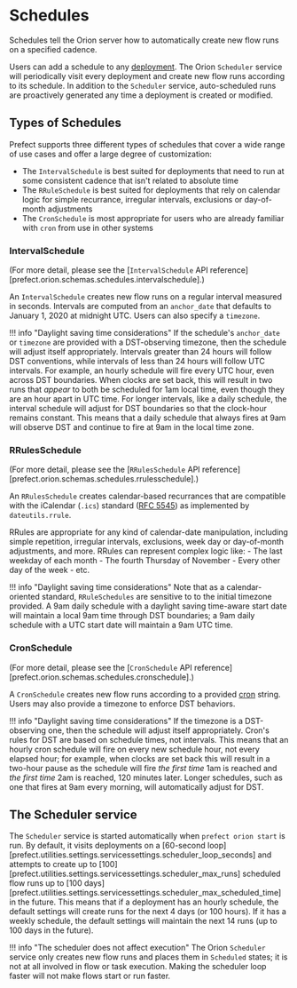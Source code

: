 # Schedules

Schedules tell the Orion server how to automatically create new flow runs on a specified cadence.

Users can add a schedule to any [deployment](/concepts/deployments/). The Orion `Scheduler` service will periodically visit every deployment and create new flow runs according to its schedule. In addition to the `Scheduler` service, auto-scheduled runs are proactively generated any time a deployment is created or modified.

## Types of Schedules

Prefect supports three different types of schedules that cover a wide range of use cases and offer a large degree of customization:

- The `IntervalSchedule` is best suited for deployments that need to run at some consistent cadence that isn't related to absolute time
- The `RRuleSchedule` is best suited for deployments that rely on calendar logic for simple recurrance, irregular intervals, exclusions or day-of-month adjustments
- The `CronSchedule` is most appropriate for users who are already familiar with `cron` from use in other systems

### IntervalSchedule

(For more detail, please see the [`IntervalSchedule` API reference][prefect.orion.schemas.schedules.intervalschedule].)

An `IntervalSchedule` creates new flow runs on a regular interval measured in seconds. Intervals are computed from an `anchor_date` that defaults to January 1, 2020 at midnight UTC. Users can also specify a `timezone`.

!!! info "Daylight saving time considerations"
    If the schedule's `anchor_date` or `timezone` are provided with a DST-observing timezone, then the schedule will adjust itself appropriately. Intervals greater than 24 hours will follow DST conventions, while intervals of less than 24 hours will follow UTC intervals. For example, an hourly schedule will fire every UTC hour, even across DST boundaries. When clocks are set back, this will result in two runs that _appear_ to both be scheduled for 1am local time, even though they are an hour apart in UTC time. For longer intervals, like a daily schedule, the interval schedule will adjust for DST boundaries so that the clock-hour remains constant. This means that a daily schedule that always fires at 9am will observe DST and continue to fire at 9am in the local time zone.

### RRulesSchedule

(For more detail, please see the [`RRulesSchedule` API reference][prefect.orion.schemas.schedules.rrulesschedule].)

An `RRulesSchedule` creates calendar-based recurrances that are compatible with the iCalendar (`.ics`) standard ([RFC 5545](https://datatracker.ietf.org/doc/html/rfc5545)) as implemented by `dateutils.rrule`.

RRules are appropriate for any kind of calendar-date manipulation, including simple repetition, irregular intervals, exclusions, week day or day-of-month adjustments, and more. RRules can represent complex logic like: - The last weekday of each month - The fourth Thursday of November - Every other day of the week - etc.

!!! info "Daylight saving time considerations"
    Note that as a calendar-oriented standard, `RRuleSchedules` are sensitive to to the initial timezone provided. A 9am daily schedule with a daylight saving time-aware start date will maintain a local 9am time through DST boundaries; a 9am daily schedule with a UTC start date will maintain a 9am UTC time.

### CronSchedule

(For more detail, please see the [`CronSchedule` API reference][prefect.orion.schemas.schedules.cronschedule].)

A `CronSchedule` creates new flow runs according to a provided [cron](https://en.wikipedia.org/wiki/Cron) string. Users may also provide a timezone to enforce DST behaviors.

!!! info "Daylight saving time considerations"
    If the timezone is a DST-observing one, then the schedule will adjust itself appropriately. Cron's rules for DST are based on schedule times, not intervals. This means that an hourly cron schedule will fire on every new schedule hour, not every elapsed hour; for example, when clocks are set back this will result in a two-hour pause as the schedule will fire _the first time_ 1am is reached and _the first time_ 2am is reached, 120 minutes later. Longer schedules, such as one that fires at 9am every morning, will automatically adjust for DST.

## The Scheduler service

The `Scheduler` service is started automatically when `prefect orion start` is run. By default, it visits deployments on a [60-second loop][prefect.utilities.settings.servicessettings.scheduler_loop_seconds] and attempts to create up to [100][prefect.utilities.settings.servicessettings.scheduler_max_runs] scheduled flow runs up to [100 days][prefect.utilities.settings.servicessettings.scheduler_max_scheduled_time] in the future. This means that if a deployment has an hourly schedule, the default settings will create runs for the next 4 days (or 100 hours). If it has a weekly schedule, the default settings will maintain the next 14 runs (up to 100 days in the future).

!!! info "The scheduler does not affect execution"
    The Orion `Scheduler` service only creates new flow runs and places them in `Scheduled` states; it is not at all involved in flow or task execution. Making the scheduler loop faster will not make flows start or run faster.

